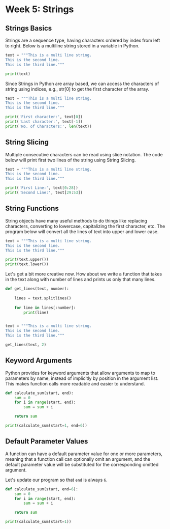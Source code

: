 # Week 5: Strings

## Strings Basics
Strings are a sequence type, having characters ordered by index from left to right. Below is a multiline string stored in a variable in Python.

```python
text = """This is a multi line string.
This is the second line.
This is the third line."""

print(text)
```
Since Strings in Python are array based, we can access the characters of string using indices, e.g., str[0] to get the first character of the array.

```python
text = """This is a multi line string.
This is the second line.
This is the third line."""

print('First character:', text[0])
print('Last character:', text[-1])
print('No. of Characters:', len(text))
```
## String Slicing
Multiple consecutive characters can be read using slice notation. The code below will print first two lines of the string using String Slicing.

```python
text = """This is a multi line string.
This is the second line.
This is the third line."""

print('First Line:', text[0:28])
print('Second Line:', text[29:53])
```

## String Functions

String objects have many useful methods to do things like replacing characters, converting to lowercase, capitalizing the first character, etc. The program below will convert all the lines of text into upper and lower case.

```python
text = """This is a multi line string.
This is the second line.
This is the third line."""

print(text.upper())
print(text.lower())

```

Let's get a bit more creative now. How about we write a function that takes in the text along with number of lines and prints us only that many lines.

```python
def get_lines(text, number):
    
    lines = text.splitlines()
    
    for line in lines[:number]:
        print(line)


text = """This is a multi line string.
This is the second line.
This is the third line."""

get_lines(text, 2)


```

## Keyword Arguments
Python provides for keyword arguments that allow arguments to map to parameters by name, instead of implicitly by position in the argument list. This makes function calls more readable and easier to understand.

```python
def calculate_sum(start, end):
    sum = 0
    for i in range(start, end):
        sum = sum + i

    return sum

print(calculate_sum(start=1, end=6))
```

## Default Parameter Values
A function can have a default parameter value for one or more parameters, meaning that a function call can optionally omit an argument, and the default parameter value will be substituted for the corresponding omitted argument.

Let's update our program so that `end` is always `6`.
```python
def calculate_sum(start, end=6):
    sum = 0
    for i in range(start, end):
        sum = sum + i

    return sum

print(calculate_sum(start=1))
```
